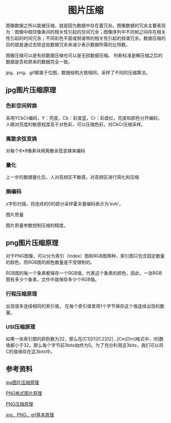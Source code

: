 <h1 align="center"> 图片压缩  </h1>

图像数据之所以能被压缩，就是因为数据中存在着冗余。图像数据的冗余主要表现为：图像中相邻像素间的相关性引起的空间冗余；图像序列中不同帧之间存在相关性引起的时间冗余；不同彩色平面或频谱带的相关性引起的频谱冗余。数据压缩的目的就是通过去除这些数据冗余来减少表示数据所需的比特数。

图像压缩可以是有损数据压缩也可以是无损数据压缩。 判断标准是解压缩之后的数据是否和原来的数据完全一致。

jpg、png、gif都属于位图，数据结构大致相同，采样了不同的压缩算法。

jpg图片压缩原理
-

### 色彩空间转换

采用YCbCr编码，Y：亮度，Cb：彩度蓝，Cr：彩度红，亮度和颜色分开编码，人眼对亮度的敏感程度高于对色彩，可以压缩色彩，对CbCr压缩采样。

### 离散余弦变换

对每个8*8像素块用离散余弦变换来编码

### 量化

上一步的数据量化后，人对高频区不敏感，对高频区进行简化和压缩

### 熵编码

z字形扫描，将连续的0的部分采样霍夫曼编码表示为‘eob’。

图片质量

图片质量参数控制压缩的精度。

png图片压缩原理
-

对于PNG图像，可以分为索引（Index）图和RGB图两种，索引图只包含固定数量的颜色，而RGB图的颜色数量是不受限制的。

RGB图的每一个象素都保存一个RGB值，代表这个象素的颜色，因此，一张RGB图有多少个象素，文件中就保存多少个RGB值。

### 行程压缩原理

出现很多连续相同的索引值， 在每个索引值里用1个字节保存这个值连续出现的数量。

### USI压缩原理

如果一张索引图的颜色数为32，那么在[C1][I1][C2][I2]…[Cm][Im]格式中，I的数值都小于32，那么每个字节前3bits始终为0。为了充分利用这3bits，我们可以将C的值保存在这3bits中。


参考资料
-

<a href="http://www.360doc.com/content/17/0901/18/41193811_683881904.shtml" target="_blank">jpg图片压缩原理</a>

<a href="https://blog.csdn.net/asdzheng/article/details/51476818" target="_blank">PNG格式图片原理</a>

<a href="https://blog.csdn.net/hczhiyue/article/details/37745275" target="_blank">PNG压缩原理</a>

<a href="http://www.mahaixiang.cn/Photoshop/400.html" target="_blank">jpg、PNG、gif基本原理</a>

